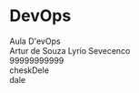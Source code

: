 # DevOps
Aula D'evOps<br>
Artur de Souza Lyrio Sevecenco<br/>
99999999999<br/>
cheskDele<br/>
dale<br/>
